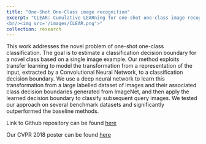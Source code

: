 ```yaml
---
title: "One-Shot One-Class image recognition"
excerpt: "CLEAR: Cumulative LEARning for one-shot one-class image recognition (CVPR 2018)
<br/><img src='/images/CLEAR.png'>"
collection: research
---
```


This work addresses the novel problem of one-shot one-class classification. The goal is to estimate a classification decision boundary for a novel class based on a single image example. Our method exploits transfer learning to model the transformation from a representation of the input, extracted by a Convolutional Neural Network, to a classification decision boundary. We use a deep neural network to learn this transformation from a large labelled dataset of images and their associated class decision boundaries generated from ImageNet, and then apply the learned decision boundary to classify subsequent query images. We tested our approach on several benchmark datasets and significantly outperformed the baseline methods.

Link to Github repository can be found [here](https://github.com/JKozerawski/CLEAR-osoc)

Our CVPR 2018 poster can be found [here](https://jkozerawski.github.io/files/CVPR_2018_poster.pdf)
